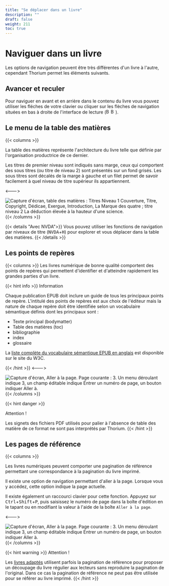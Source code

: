```yaml
---
title: "Se déplacer dans un livre"
description: ""
draft: false
weight: 211
toc: true
---
```


# Naviguer dans un livre
Les options de navigation peuvent être très différentes d'un livre à l'autre, cependant Thorium permet les éléments suivants.

## Avancer et reculer 

Pour naviguer en avant et en arrière dans le contenu du livre vous pouvez utiliser les fléches de votre clavier ou cliquer sur les flèches de navigation situées en bas à droite de l'interface de lecture (<span class="InlineIcons"><img src="/thorium-reader-doc/images/icons/baseline-arrow_left_ios-24px.svg" alt="Bouton Contenu précédent" width="15px"><img src="/thorium-reader-doc/images/icons/baseline-arrow_forward_ios-24px.svg" alt="Bouton Contenu suivant" width="15px"></span>).


## Le menu de la table des matières

{{< columns >}}

La table des matières représente l'architecture du livre telle que définie par l'organisation productrice de ce dernier. 

Les titres de premier niveau sont indiqués sans marge, ceux qui comportent des sous titres (ou titre de niveau 2) sont présentés sur un fond grisés. Les sous titres sont décalés de la marge à gauche et un filet permet de savoir facilement à quel niveau de titre supérieur ils appartiennent.

<--->

<img src="/thorium-reader-doc/images/local-fr/thorium-TDM-light.png" alt="Capture d'écran, table des matières : Titres Niveau 1 Couverture, Titre, Copyright, Dédicae, Exergue, Introduction, La Marque des quatre ; titre niveau 2 La déduction élevée à la hauteur d'une science."/>
{{< /columns >}}

{{< details "Avec NVDA">}}
Vous pouvez utiliser les fonctions de navigation par niveaux de titre (<kbd>NVDA</kbd>+<kbd>H</kbd>) pour explorer et vous déplacer dans la table des matières.
{{< /details >}}


## Les points de repères
{{< columns >}}
Les livres numérique de bonne qualité comportent des points de repères qui permettent d'identifier et d'atteindre rapidement les grandes parties d'un livre.

{{< hint info >}}
Information 

Chaque publication EPUB doit inclure un guide de tous les principaux points de repère. L'intitulé des points de repères est aux choix de l'éditeur mais la nature de chaque repère doit être identifiée selon un vocabulaire sémantique définis dont les principaux sont :

* Texte principal (bodymatter)
* Table des matières (toc)
* bibliographie 
* index
* glossaire

La [liste complète du vocabulaire sémantique EPUB en anglais](https://www.w3.org/TR/epub-ssv/) est disponible sur le site du W3C.

{{< /hint >}}
<--->

<img src="/thorium-reader-doc/images/local-fr/thorium-reperes.png" alt="Capture d'écran, Aller à la page. Page courante : 3. Un menu déroulant indique 3, un champ éditable indique Entrer un numéro de page, un bouton indiquer Aller à."/>
{{< /columns >}}



{{< hint danger >}}

Attention ! 

Les signets des fichiers PDF utilisés pour palier à l'absence de table des matière de ce format ne sont pas interprétés par Thorium.
{{< /hint >}}

<!-- Ne fonctionne pas
## Déplacement entre les chapitres sans utiliser la Table des matières

Utilisez `Ctrl + fléche droite`
-->


## Les pages de référence

{{< columns >}}

Les livres numériques peuvent comporter une pagination de référence permettant une correspondance à la pagination du livre imprimé. 

Il existe une option de navigation permettant d'aller à la page. Lorsque vous y accédez, cette option indique la page actuelle. 

Il existe également un raccourci clavier pour cette fonction. Appuyez sur <kbd>Ctrl</kbd>+<kbd>Shift</kbd>+<kbd>P</kbd>, puis saisissez le numéro de page dans la boîte d'édition en le tapant ou en modifiant la valeur à l'aide de la boîte `Aller à la page`.

<--->

<img src="/thorium-reader-doc/images/local-fr/thorium-gotopage.png" alt="Capture d'écran, Aller à la page. Page courante : 3. Un menu déroulant indique 3, un champ éditable indique Entrer un numéro de page, un bouton indiquer Aller à."/>
{{< /columns >}}

{{< hint warning >}}
Attention ! 

Les <a href="/thorium-reader-doc/fr/400_ressources/420_glossary#AdaptedBooks">livres adaptés</a> utilisent parfois la pagination de référence pour proposer un découpage du livre régulier aux lecteurs sans reproduire la pagination de l'original. Dans ce cas la pagination de référence ne peut pas être utilisée pour se référer au livre imprimé.
{{< /hint >}}
